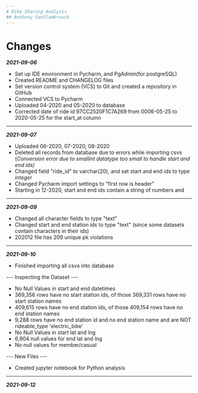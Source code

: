 ```yaml
---
# Bike Sharing Analysis 
## Anthony VanSlambrouck
---
```

# Changes
***2021-09-06***
- Set up IDE environment in Pycharm, and PgAdmin(for postgreSQL)
- Created README and CHANGELOG files 
- Set version control system (VCS) to Git and created a repository in GitHub
- Connected VCS to Pycharm
- Uploaded 04-2020 and 05-2020 to database
- Corrected date of ride id 97CC2520F1C7A269 from 0006-05-25 to 2020-05-25 for the start_at column
----
***2021-09-07***
- Uploaded 06-2020, 07-2020, 08-2020
- Deleted all records from database due to errors while importing csvs (*Conversion error due to smallint datatype too small to handle start and end ids)*
- Changed field "ride_id" to varchar(20), and set start and end ids to type *integer*
- Changed Pycharm import settings to "first row is header"
- Starting in 12-2020, start and end ids contain a string of numbers and
----
***2021-09-09***
- Changed all character fields to type "text"
- Changed start and end station ids to type "text" (since some datasets contain characters in their ids)
- 202012 file has 209 unique pk violations
----
***2021-09-10***
- Finished importing all csvs into database


--- Inspecting the Dataset ---
- No Null Values in start and end datetimes
- 369,356 rows have no start station ids, of those 369,331 rows have no start station names 
- 409,615 rows have no end station ids, of those 409,154 rows have no end station names
- 9,288 rows have no end station id and no end station name and are NOT rideable_type 'electric_bike'
- No Null Values in start lat and lng
- 6,904 null values for end lat and lng
- No null values for member/casual

--- New Files ---
- Created jupyter notebook for Python analysis
----
***2021-09-12***
